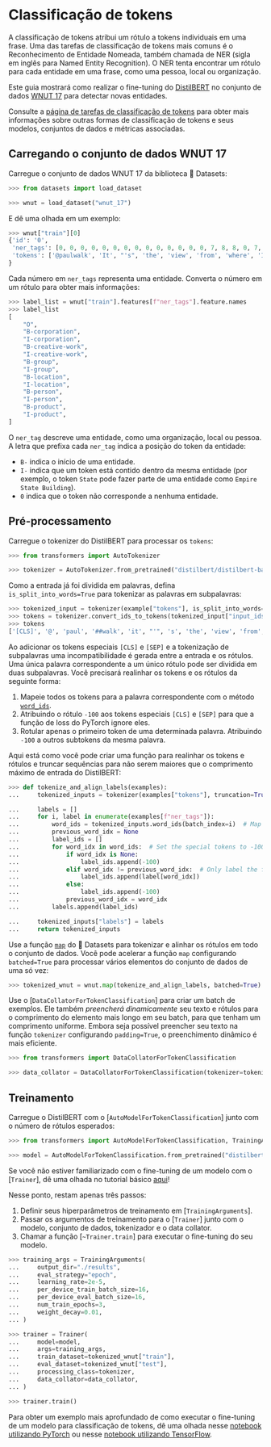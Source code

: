 <!--Copyright 2022 The HuggingFace Team. All rights reserved.

Licensed under the Apache License, Version 2.0 (the "License"); you may not use this file except in compliance with
the License. You may obtain a copy of the License at

http://www.apache.org/licenses/LICENSE-2.0

Unless required by applicable law or agreed to in writing, software distributed under the License is distributed on
an "AS IS" BASIS, WITHOUT WARRANTIES OR CONDITIONS OF ANY KIND, either express or implied. See the License for the
specific language governing permissions and limitations under the License.

⚠️ Note that this file is in Markdown but contain specific syntax for our doc-builder (similar to MDX) that may not be
rendered properly in your Markdown viewer.

-->

# Classificação de tokens

<Youtube id="wVHdVlPScxA"/>

A classificação de tokens atribui um rótulo a tokens individuais em uma frase. Uma das tarefas de classificação de tokens mais comuns é o Reconhecimento de Entidade Nomeada, também chamada de NER (sigla em inglês para Named Entity Recognition). O NER tenta encontrar um rótulo para cada entidade em uma frase, como uma pessoa, local ou organização.

Este guia mostrará como realizar o fine-tuning do [DistilBERT](https://huggingface.co/distilbert/distilbert-base-uncased) no conjunto de dados [WNUT 17](https://huggingface.co/datasets/wnut_17) para detectar novas entidades.

<Tip>

Consulte a [página de tarefas de classificação de tokens](https://huggingface.co/tasks/token-classification) para obter mais informações sobre outras formas de classificação de tokens e seus modelos, conjuntos de dados e métricas associadas.

</Tip>

## Carregando o conjunto de dados WNUT 17

Carregue o conjunto de dados WNUT 17 da biblioteca 🤗 Datasets:

```py
>>> from datasets import load_dataset

>>> wnut = load_dataset("wnut_17")
```

E dê uma olhada em um exemplo:

```py
>>> wnut["train"][0]
{'id': '0',
 'ner_tags': [0, 0, 0, 0, 0, 0, 0, 0, 0, 0, 0, 0, 0, 0, 7, 8, 8, 0, 7, 0, 0, 0, 0, 0, 0, 0, 0],
 'tokens': ['@paulwalk', 'It', "'s", 'the', 'view', 'from', 'where', 'I', "'m", 'living', 'for', 'two', 'weeks', '.', 'Empire', 'State', 'Building', '=', 'ESB', '.', 'Pretty', 'bad', 'storm', 'here', 'last', 'evening', '.']
}
```

Cada número em `ner_tags` representa uma entidade. Converta o número em um rótulo para obter mais informações:

```py
>>> label_list = wnut["train"].features[f"ner_tags"].feature.names
>>> label_list
[
    "O",
    "B-corporation",
    "I-corporation",
    "B-creative-work",
    "I-creative-work",
    "B-group",
    "I-group",
    "B-location",
    "I-location",
    "B-person",
    "I-person",
    "B-product",
    "I-product",
]
```

O `ner_tag` descreve uma entidade, como uma organização, local ou pessoa. A letra que prefixa cada `ner_tag` indica a posição do token da entidade:

- `B-` indica o início de uma entidade.
- `I-` indica que um token está contido dentro da mesma entidade (por exemplo, o token `State` pode fazer parte de uma entidade como `Empire State Building`).
- `0` indica que o token não corresponde a nenhuma entidade.

## Pré-processamento

<Youtube id="iY2AZYdZAr0"/>

Carregue o tokenizer do DistilBERT para processar os `tokens`:

```py
>>> from transformers import AutoTokenizer

>>> tokenizer = AutoTokenizer.from_pretrained("distilbert/distilbert-base-uncased")
```

Como a entrada já foi dividida em palavras, defina `is_split_into_words=True` para tokenizar as palavras em subpalavras:

```py
>>> tokenized_input = tokenizer(example["tokens"], is_split_into_words=True)
>>> tokens = tokenizer.convert_ids_to_tokens(tokenized_input["input_ids"])
>>> tokens
['[CLS]', '@', 'paul', '##walk', 'it', "'", 's', 'the', 'view', 'from', 'where', 'i', "'", 'm', 'living', 'for', 'two', 'weeks', '.', 'empire', 'state', 'building', '=', 'es', '##b', '.', 'pretty', 'bad', 'storm', 'here', 'last', 'evening', '.', '[SEP]']
```

Ao adicionar os tokens especiais `[CLS]` e `[SEP]` e a tokenização de subpalavras uma incompatibilidade é gerada entre a entrada e os rótulos. Uma única palavra correspondente a um único rótulo pode ser dividida em duas subpalavras. Você precisará realinhar os tokens e os rótulos da seguinte forma:

1. Mapeie todos os tokens para a palavra correspondente com o método [`word_ids`](https://huggingface.co/docs/tokenizers/python/latest/api/reference.html#tokenizers.Encoding.word_ids).
2. Atribuindo o rótulo `-100` aos tokens especiais `[CLS]` e `[SEP]` para que a função de loss do PyTorch ignore eles.
3. Rotular apenas o primeiro token de uma determinada palavra. Atribuindo `-100` a outros subtokens da mesma palavra.

Aqui está como você pode criar uma função para realinhar os tokens e rótulos e truncar sequências para não serem maiores que o comprimento máximo de entrada do DistilBERT:

```py
>>> def tokenize_and_align_labels(examples):
...     tokenized_inputs = tokenizer(examples["tokens"], truncation=True, is_split_into_words=True)

...     labels = []
...     for i, label in enumerate(examples[f"ner_tags"]):
...         word_ids = tokenized_inputs.word_ids(batch_index=i)  # Map tokens to their respective word.
...         previous_word_idx = None
...         label_ids = []
...         for word_idx in word_ids:  # Set the special tokens to -100.
...             if word_idx is None:
...                 label_ids.append(-100)
...             elif word_idx != previous_word_idx:  # Only label the first token of a given word.
...                 label_ids.append(label[word_idx])
...             else:
...                 label_ids.append(-100)
...             previous_word_idx = word_idx
...         labels.append(label_ids)

...     tokenized_inputs["labels"] = labels
...     return tokenized_inputs
```

Use a função [`map`](https://huggingface.co/docs/datasets/process#map) do 🤗 Datasets para tokenizar e alinhar os rótulos em todo o conjunto de dados. Você pode acelerar a função `map` configurando `batched=True` para processar vários elementos do conjunto de dados de uma só vez:

```py
>>> tokenized_wnut = wnut.map(tokenize_and_align_labels, batched=True)
```

Use o [`DataCollatorForTokenClassification`] para criar um batch de exemplos. Ele também *preencherá dinamicamente* seu texto e rótulos para o comprimento do elemento mais longo em seu batch, para que tenham um comprimento uniforme. Embora seja possível preencher seu texto na função `tokenizer` configurando `padding=True`, o preenchimento dinâmico é mais eficiente.

```py
>>> from transformers import DataCollatorForTokenClassification

>>> data_collator = DataCollatorForTokenClassification(tokenizer=tokenizer)
```

## Treinamento

Carregue o DistilBERT com o [`AutoModelForTokenClassification`] junto com o número de rótulos esperados:

```py
>>> from transformers import AutoModelForTokenClassification, TrainingArguments, Trainer

>>> model = AutoModelForTokenClassification.from_pretrained("distilbert/distilbert-base-uncased", num_labels=14)
```

<Tip>

Se você não estiver familiarizado com o fine-tuning de um modelo com o [`Trainer`], dê uma olhada no tutorial básico [aqui](../training#finetune-with-trainer)!

</Tip>

Nesse ponto, restam apenas três passos:

1. Definir seus hiperparâmetros de treinamento em [`TrainingArguments`].
2. Passar os argumentos de treinamento para o [`Trainer`] junto com o modelo, conjunto de dados, tokenizador e o data collator.
3. Chamar a função [`~Trainer.train`] para executar o fine-tuning do seu modelo.

```py
>>> training_args = TrainingArguments(
...     output_dir="./results",
...     eval_strategy="epoch",
...     learning_rate=2e-5,
...     per_device_train_batch_size=16,
...     per_device_eval_batch_size=16,
...     num_train_epochs=3,
...     weight_decay=0.01,
... )

>>> trainer = Trainer(
...     model=model,
...     args=training_args,
...     train_dataset=tokenized_wnut["train"],
...     eval_dataset=tokenized_wnut["test"],
...     processing_class=tokenizer,
...     data_collator=data_collator,
... )

>>> trainer.train()
```

<Tip>

Para obter um exemplo mais aprofundado de como executar o fine-tuning de um modelo para classificação de tokens, dê uma olhada nesse [notebook utilizando PyTorch](https://colab.research.google.com/github/huggingface/notebooks/blob/main/examples/token_classification.ipynb) ou nesse [notebook utilizando TensorFlow](https://colab.research.google.com/github/huggingface/notebooks/blob/main/examples/token_classification-tf.ipynb).

</Tip>
